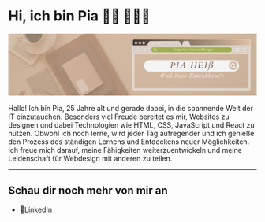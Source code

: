 # Hi, ich bin Pia 👋🏻 👩🏻‍💻

<img src="./Banner-full-stack.png" style = "width:800px">

Hallo!
Ich bin Pia, 25 Jahre alt und gerade dabei, in die spannende Welt der
IT einzutauchen. Besonders viel Freude bereitet es mir, Websites zu designen und
dabei Technologien wie HTML, CSS, JavaScript und React zu nutzen. Obwohl ich noch lerne,
wird jeder Tag aufregender und ich genieße den Prozess des ständigen Lernens und Entdeckens
neuer Möglichkeiten. Ich freue mich darauf, meine Fähigkeiten weiterzuentwickeln und meine
Leidenschaft für Webdesign mit anderen zu teilen.


---

## Schau dir noch mehr von mir an


- [💼LinkedIn](www.linkedin.com/in/pia-heiss)
